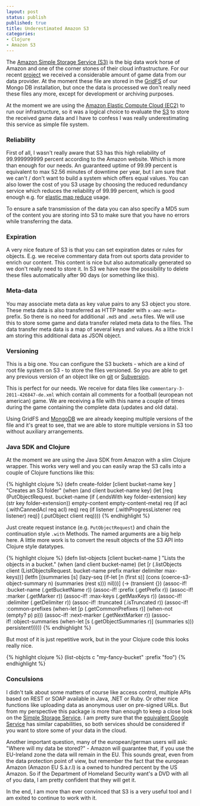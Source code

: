 ```yaml
---
layout: post
status: publish
published: true
title: Underestimated Amazon S3
categories:
- Clojure
- Amazon S3
---
```

The [Amazon Simple Storage Service (S3)](http://aws.amazon.com/de/s3/) is the big data work horse of Amazon and one of the corner stones of their cloud infrastructure. For our recent [project](http://itunes.apple.com/de/app/em-hero-2012/id530513702?l=de&ls=1&mt=8) we received a considerable amount of game data from our data provider. At the moment these file are stored in the [GridFS](http://www.mongodb.org/display/DOCS/GridFS) of our Mongo DB installation, but once the data is processed we don't really need these files any more, except for development or archiving purposes.

At the moment we are using the [Amazon Elastic Compute Cloud (EC2)](http://aws.amazon.com/en/ec2/) to run our infrastructure, so it was a logical choice to evaluate the [S3](http://aws.amazon.com/en/s3/) to store the received game data and I have to confess I was really underestimating this service as simple file system.

### Reliability

First of all, I wasn't really aware that S3 has this high reliability of 99.999999999 percent according to the Amazon website. Which is more than enough for our needs. An guaranteed uptime of 99.99 percent is equivalent to max 52.56 minutes of downtime per year, but I am sure that we can't / don't want to build a system which offers equal values. You can also lower the cost of you S3 usage by choosing the reduced redundancy service which reduces the reliability of 99.99 percent, which is good enough e.g. for [elastic map reduce](http://aws.amazon.com/en/elasticmapreduce/) usage.

To ensure a safe transmission of the data you can also specify a MD5 sum of the content you are storing into S3 to make sure that you have no errors while transferring the data.

### Expiration

A very nice feature of S3 is that you can set expiration dates or rules for objects. E.g. we receive commentary data from out sports data provider to enrich our content. This content is nice but also automatically generated so we don't really need to store it. In S3 we have now the possibility to delete these files automatically after 90 days (or something like this).

### Meta-data

You may associate meta data as key value pairs to any S3 object you store. These meta data is also transferred as HTTP header with `x-amz-meta-` prefix. So there is no need for additional `.md5` and `.meta` files. We will use this to store some game and data transfer related meta data to the files. The data transfer meta data is a map of several keys and values. As a lithe trick I am storing this additional data as JSON object.

### Versioning

This is a big one. You can configure the S3 buckets - which are a kind of root file system on S3 - to store the files versioned. So you are able to get any previous version of an object like on [git](http://git-scm.com/) or [Subversion](http://subversion.apache.org/).

This is perfect for our needs. We receive for data files like `commentary-3-2011-426847-de.xml` which contain all comments for a football (european not american) game. We are receiving a file with this name a couple of times during the game containing the complete data (updates and old data).

Using GridFS and [MongoDB](http://www.mongodb.org) we are already keeping multiple versions of the file and it's great to see, that we are able to store multiple versions in S3 too without auxiliary arrangements.

### Java SDK and Clojure

At the moment we are using the Java SDK from Amazon with a slim Clojure wrapper. This works very well and you can easily wrap the S3 calls into a couple of Clojure functions like this:

{% highlight clojure %}
(defn create-folder [client bucket-name key ]
  "Creates an S3 folder"
  (when (and client bucket-name key)
    (let [req (PutObjectRequest. bucket-name (if (.endsWith key folder-extension) key (str key folder-extension)) empty-content empty-content-meta)
          req (if acl (.withCannedAcl req acl) req)
          req (if listener (.withProgressListener req listener) req)]
      (.putObject client req))))
{% endhighlight %}

Just create request instance (e.g. `PutObjectRequest`) and chain the continuation style `.with` Methods. The named arguments are a big help here. A little more work is to convert the result objects of the S3 API into Clojure style datatypes.

{% highlight clojure %}
(defn list-objects [client bucket-name ]
  "Lists the objects in a bucket."
  (when (and client bucket-name)
    (let [r (.listObjects client (ListObjectsRequest. bucket-name prefix marker delimiter max-keys))]
      (letfn [(summaries [s] (lazy-seq (if-let [n (first s)] (cons (coerce-s3-object-summary n) (summaries (rest s))) nil)))]
        (-&gt; (transient {})
          (assoc-if! :bucket-name (.getBucketName r))
          (assoc-if! :prefix (.getPrefix r))
          (assoc-if! :marker (.getMarker r))
          (assoc-if! :max-keys (.getMaxKeys r))
          (assoc-if! :delimiter (.getDelimiter r))
          (assoc-if! :truncated (.isTruncated r))
          (assoc-if! :common-prefixes (when-let [p (.getCommonPrefixes r)] (when-not (empty? p) p)))
          (assoc-if! :next-marker (.getNextMarker r))
          (assoc-if!&nbsp;:object-summaries (when-let [s (.getObjectSummaries r)] (summaries s)))
          persistent!)))))
{% endhighlight %}

But most of it is just repetitive work, but in the your Clojure code this looks really nice.

{% highlight clojure %}
(list-objcts c "my-fancy-bucket" :prefix "foo")
{% endhighlight %}

### Conculsions

I didn't talk about some matters of course like access control, multiple APIs based on REST or SOAP available in Java, .NET or Ruby. Or other nice functions like uploading data as anonymous user on pre-signed URLs. But from my perspective this package is more than enough to keep a close look on the [Simple Storage Service](http://aws.amazon.com/de/s3/). I am pretty sure that the [equivalent Google Service](https://developers.google.com/drive/) has similar capabilities, so both services should be considered if you want to store some of your data in the cloud.

Another important question, many of the european/german users will ask: "Where will my data be stored?" - Amazon will guarantee that, if you use the EU-Ireland zone the data will remain in the EU. This sounds great, even from the data protection point of view, but remember the fact that the european Amazon (Amazon EU S.à.r.l) is a owned to hundred percent by the US Amazon. So if the Department of Homeland Security want's a DVD with all of you data, I am pretty confident that they will get it.

In the end, I am more than ever convinced that S3 is a very useful tool and I am exited to continue to work with it.
